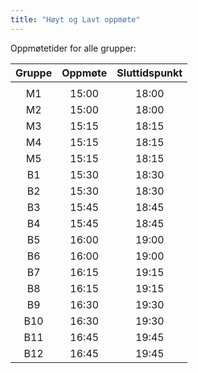 ```yaml
---
title: "Høyt og Lavt oppmøte"
---
```


Oppmøtetider for alle grupper:


**Gruppe**|**Oppmøte**|**Sluttidspunkt**
:-----:|:-----:|:-----:
 | | 
M1|15:00|18:00
M2|15:00|18:00
M3|15:15|18:15
M4|15:15|18:15
M5|15:15|18:15 
B1|15:30|18:30
B2|15:30|18:30
B3|15:45|18:45
B4|15:45|18:45
B5|16:00|19:00
B6|16:00|19:00
B7|16:15|19:15
B8|16:15|19:15
B9|16:30|19:30
B10|16:30|19:30
B11|16:45|19:45
B12|16:45|19:45